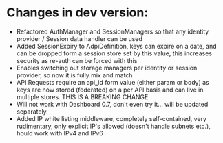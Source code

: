 # Changes in dev version:

- Refactored AuthManager and SessionManagers so that any identity provider / Session data handler can be used
- Added SessionExpiry to AdpiDefinition, keys can expire on a date, and can be dropped form a session store set by this value, this increases security as re-auth can be forced with this
- Enables switching out storage managers per identity or session provider, so now it is fully mix and match
- API Requests require an api_id form value (either param or body) as keys are now stored (federated) on a per API basis and can live in multiple stores. THIS IS A BREAKING CHANGE
- Will not work with Dashboard 0.7, don't even try it... will be updated separately.
- Added IP white listing middleware, completely self-contained, very rudimentary, only explicit IP's allowed (doesn't handle subnets etc.), hould work with IPv4 and IPv6